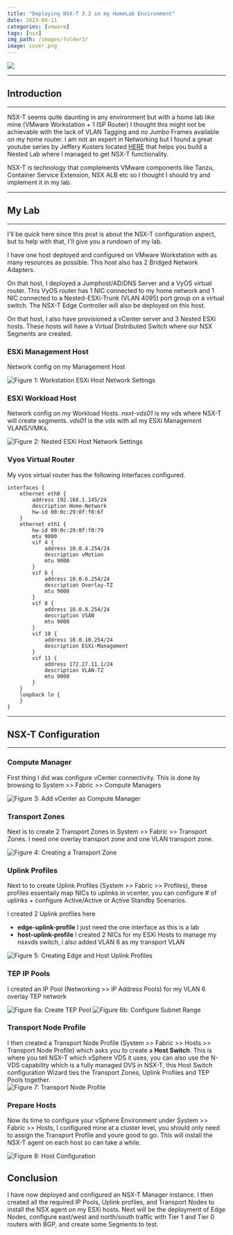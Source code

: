 ```yaml
---
title: "Deploying NSX-T 3.2 in my HomeLab Environment"
date: 2023-04-11
categories: [vmware]
tags: [nsx]
img_path: /images/folder3/
image: cover.png
---
```


![](diagram.png)

--------
## Introduction
--------
NSX-T  seems quite daunting in any environment but with a home lab like mine (VMware Workstation + 1 ISP Router) I thought this might not be achievable with the lack of VLAN Tagging and no Jumbo Frames available on my home router. I am not an expert in Networking but I found a great youtube series by Jeffery Kusters located  [HERE](https://www.youtube.com/@JeffreyKusters) that helps you build a Nested Lab where I managed to get NSX-T functionality. 

NSX-T is technology that complements VMware components like Tanzu, Container Service Extension, NSX ALB etc so I thought I should try and implement it in my lab. 


----------
## My Lab
----------

I'll be quick here since this post is about the NSX-T configuration aspect, but to help with that, I'll give you a rundown of my lab.

I have one host deployed and configured on VMware Workstation with as many resources as possible. This host also has 2 Bridged Network Adapters.

On that host, I deployed a Jumphost/AD/DNS Server and a VyOS virtual router. This VyOS router has 1 NIC connected to my home network and 1 NIC connected to a Nested-ESXi-Trunk (VLAN 4095) port group on a virtual switch. The NSX-T Edge Controller will also be deployed on this host.

On that host, I also have provisioned a vCenter server and 3 Nested ESXi hosts. These hosts will have a Virtual Distributed Switch where our NSX Segments are created.

### ESXi Management Host

Network config on my Management Host

![Figure 1: Workstation ESXi Host Network Settings](1-Workstation-Host.png)

### ESXi Workload Host

Network config on my Workload Hosts. *nsxt-vds01* is my vds where NSX-T will create segments.  *vds01* is the vds with all my ESXi Management VLANS/VMKs.

![Figure 2: Nested ESXi Host Network Settings](2-nested-esxi.png)

### Vyos Virtual Router

My vyos virtual router has the following Interfaces configured.


```text
interfaces {
    ethernet eth0 {
        address 192.168.1.145/24
        description Home-Network
        hw-id 00:0c:29:0f:f8:6f
    }
    ethernet eth1 {
        hw-id 00:0c:29:0f:f8:79
        mtu 9000
        vif 4 {
            address 10.0.4.254/24
            description vMotion
            mtu 9000
        }
        vif 6 {
            address 10.0.6.254/24
            description Overlay-TZ
            mtu 9000
        }
        vif 8 {
            address 10.0.8.254/24
            description VSAN
            mtu 9000
        }
        vif 10 {
            address 10.0.10.254/24
            description ESXi-Management
        }
        vif 11 {
            address 172.27.11.1/24
            description VLAN-TZ
            mtu 9000
        }
    }
    loopback lo {
    }
}
```

----------
## NSX-T Configuration
----------


### Compute Manager

First thing I did was configure vCenter connectivity.  This is done by browsing to System >> Fabric >> Compute Managers

![Figure 3: Add vCenter as Compute Manager](3-compute-manager.PNG)

### Transport Zones

Next is to create 2 Transport Zones in System >> Fabric >> Transport Zones.  I need one overlay transport zone and one VLAN transport zone.

![Figure 4: Creating a Transport Zone](4-tz.PNG)


### Uplink Profiles

Next to to create Uplink Profiles (System >> Fabric >> Profiles),  these profiles essentaily map NICs to uplinks in vcenter, you can configure # of uplinks + configure Active/Active or Active Standby Scenarios.

I created 2 Uplink profiles here 
<ul>
<li><b>edge-uplink-profile</b> I just need the one interface as this is a lab
<li><b>host-uplink-profile</b> I created 2 NICs for my ESXi Hosts to manage my nsxvds switch, i also added VLAN 6 as my transport VLAN
</ul>

![Figure 5: Creating Edge and Host Uplink Profiles](5-uplinks.PNG)

### TEP IP Pools

I created an IP Pool (Networking >> IP Address Pools) for my VLAN 6 overlay TEP network

![Figure 6a: Create TEP Pool](6-tep1.PNG)
![Figure 6b: Configure Subnet Range](6-tep2.PNG)


### Transport Node Profile

I then created a Transport Node Profile (System >> Fabric >> Hosts >> Transport Node Profile) which asks you to create a <b>Host Switch</B>. This is where you tell NSX-T which vSphere VDS it uses, you can also use the N-VDS capability which is a fully managed DVS in NSX-T, this Host Switch configuration Wizard ties the Transport Zones, Uplink Profiles and TEP Pools together.  
![Figure 7: Transport Node Profile](7-hostsw.PNG)

### Prepare Hosts

Now its time to configure your vSphere Environment under System >> Fabric >> Hosts,  I configured mine at a cluster level, you should only need to assign the Transport Profile and youre good to go.  This will install the NSX-T agent on each host so can take a while. 

![Figure 8: Host Configuration](8-hostconfig.PNG)


## Conclusion

I have now deployed and configured an NSX-T Manager instance. I then created all the required IP Pools, Uplink profiles, and Transport Nodes to install the NSX agent on my ESXi hosts. Next will be the deployment of Edge Nodes, configure east/west and north/south traffic with Tier 1 and Tier 0 routers with BGP, and create some Segments to test.

